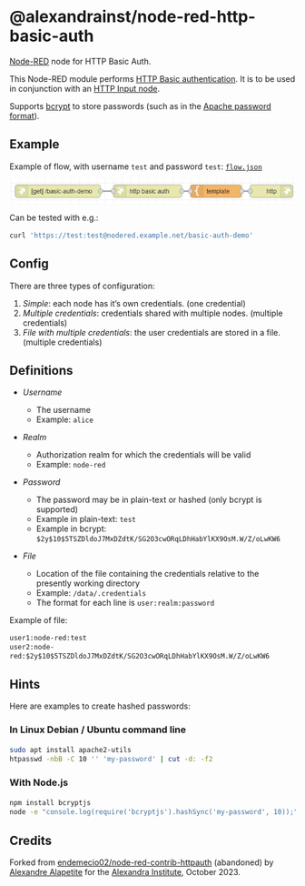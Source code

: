 # @alexandrainst/node-red-http-basic-auth

[Node-RED](https://nodered.org/) node for HTTP Basic Auth.

This Node-RED module performs [HTTP Basic authentication](https://developer.mozilla.org/docs/Web/HTTP/Authentication).
It is to be used in conjunction with an [HTTP Input node](https://cookbook.nodered.org/http/create-an-http-endpoint).

Supports [bcrypt](https://en.wikipedia.org/wiki/Bcrypt) to store passwords
(such as in the [Apache password format](https://httpd.apache.org/docs/current/misc/password_encryptions.html)).

## Example

Example of flow, with username `test` and password `test`: [`flow.json`](./examples/flow.json)

[![flow.png](images/flow.png)](./examples/flow.json)

Can be tested with e.g.:

```sh
curl 'https://test:test@nodered.example.net/basic-auth-demo'
```

## Config

There are three types of configuration:

1. *Simple*: each node has it’s own credentials. (one credential)
2. *Multiple credentials*: credentials shared with multiple nodes. (multiple credentials)
3. *File with multiple credentials*: the user credentials are stored in a file. (multiple credentials)

## Definitions

* *Username*
	* The username
	* Example: `alice`

* *Realm*
	* Authorization realm for which the credentials will be valid
	* Example: `node-red`

* *Password*
	* The password may be in plain-text or hashed (only bcrypt is supported)
	* Example in plain-text: `test`
	* Example in bcrypt: `$2y$10$5TSZDldoJ7MxDZdtK/SG2O3cwORqLDhHabYlKX9OsM.W/Z/oLwKW6`

* *File*
	* Location of the file containing the credentials relative to the presently working directory
	* Example: `/data/.credentials`
	* The format for each line is `user:realm:password`

</dl>

Example of file:

```plain
user1:node-red:test
user2:node-red:$2y$10$5TSZDldoJ7MxDZdtK/SG2O3cwORqLDhHabYlKX9OsM.W/Z/oLwKW6
```

## Hints

Here are examples to create hashed passwords:

### In Linux Debian / Ubuntu command line

```sh
sudo apt install apache2-utils
htpasswd -nbB -C 10 '' 'my-password' | cut -d: -f2
```

### With Node.js

```sh
npm install bcryptjs
node -e "console.log(require('bcryptjs').hashSync('my-password', 10));"
```

## Credits

Forked from [endemecio02/node-red-contrib-httpauth](https://github.com/endemecio02/node-red-contrib-httpauth) (abandoned)
by [Alexandre Alapetite](https://github.com/Alkarex) for the [Alexandra Institute](https://alexandra.dk/), October 2023.
